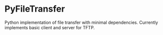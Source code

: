 # PyFileTransfer

Python implementation of file transfer with minimal dependencies.
Currently implements basic client and server for TFTP.

